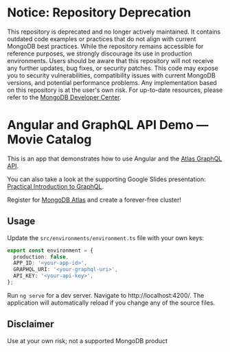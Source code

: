 # Notice: Repository Deprecation
This repository is deprecated and no longer actively maintained. It contains outdated code examples or practices that do not align with current MongoDB best practices. While the repository remains accessible for reference purposes, we strongly discourage its use in production environments.
Users should be aware that this repository will not receive any further updates, bug fixes, or security patches. This code may expose you to security vulnerabilities, compatibility issues with current MongoDB versions, and potential performance problems. Any implementation based on this repository is at the user's own risk.
For up-to-date resources, please refer to the [MongoDB Developer Center](https://mongodb.com/developer).


# Angular and GraphQL API Demo — Movie Catalog

This is an app that demonstrates how to use Angular and the [Atlas GraphQL API](https://www.mongodb.com/docs/realm/graphql/?utm_campaign=stanimira_vlaeva&utm_source=github&utm_medium=github).

You can also take a look at the supporting Google Slides presentation: [Practical Introduction to GraphQL](https://bit.ly/mdb-graphql).

Register for [MongoDB Atlas](https://www.mongodb.com/cloud/atlas/register?utm_campaign=stanimira_vlaeva&utm_source=github&utm_medium=referral) and create a forever-free cluster!

## Usage

Update the `src/environments/environment.ts` file with your own keys:

```ts
export const environment = {
  production: false,
  APP_ID: '<your-app-id>',
  GRAPHQL_URI: '<your-graphql-uri>',
  API_KEY: '<your-api-key>',
};
```

Run `ng serve` for a dev server. Navigate to http://localhost:4200/. The application will automatically reload if you change any of the source files.

## Disclaimer

Use at your own risk; not a supported MongoDB product

